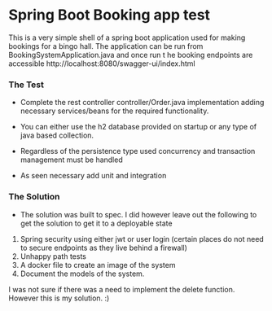 # Spring Boot Booking app test

This is a very simple shell of a spring boot application used for making bookings for a bingo hall.
The application can be run from BookingSystemApplication.java and once run 
t he booking endpoints are accessible http://localhost:8080/swagger-ui/index.html

### The Test
- Complete the rest controller controller/Order.java implementation adding necessary services/beans
for the required functionality. 

- You can either use the h2 database provided on startup or any 
type of java based collection. 

- Regardless of the persistence type used concurrency and transaction management must be handled

- As seen necessary add unit and integration 

### The Solution

- The solution was built to spec. I did however leave out the following to get the solution to get it to a deployable state

1. Spring security using either jwt or user login (certain places do not need to secure endpoints as they live behind a firewall)
2. Unhappy path tests
3. A docker file to create an image of the system
4. Document the models of the system.

I was not sure if there was a need to implement the delete function. However this is my solution. :)

